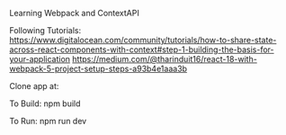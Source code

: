 Learning Webpack and ContextAPI

Following Tutorials:
https://www.digitalocean.com/community/tutorials/how-to-share-state-across-react-components-with-context#step-1-building-the-basis-for-your-application
https://medium.com/@tharinduit16/react-18-with-webpack-5-project-setup-steps-a93b4e1aaa3b

Clone app at:

To Build:
npm build

To Run:
npm run dev
